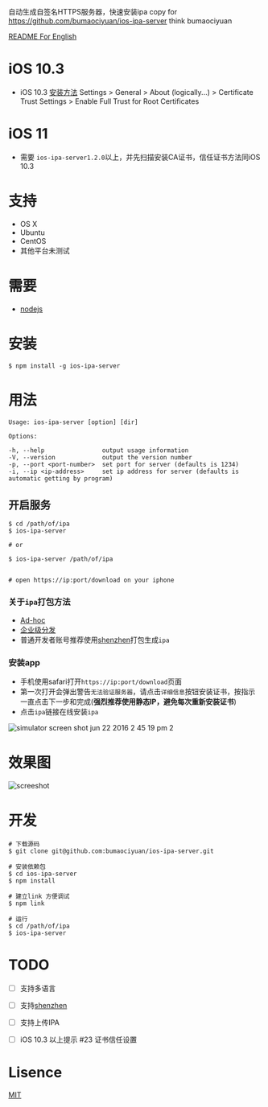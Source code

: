 自动生成自签名HTTPS服务器，快速安装ipa
copy for https://github.com/bumaociyuan/ios-ipa-server
think bumaociyuan

[README For English](./README-en.md)

# iOS 10.3
* iOS 10.3 [安装方法](https://github.com/bumaociyuan/ios-ipa-server/issues/23) Settings > General > About (logically...) > Certificate Trust Settings > Enable Full Trust for Root Certificates

# iOS 11
* 需要 `ios-ipa-server1.2.0`以上，并先扫描安装CA证书，信任证书方法同iOS 10.3


# 支持
* OS X
* Ubuntu
* CentOS
* 其他平台未测试

# 需要
* [nodejs](https://nodejs.org/)

# 安装
```
$ npm install -g ios-ipa-server
```

# 用法
```
Usage: ios-ipa-server [option] [dir]

Options:

-h, --help                output usage information
-V, --version             output the version number
-p, --port <port-number>  set port for server (defaults is 1234)
-i, --ip <ip-address>     set ip address for server (defaults is automatic getting by program)
```

## 开启服务
```
$ cd /path/of/ipa
$ ios-ipa-server

# or

$ ios-ipa-server /path/of/ipa


# open https://ip:port/download on your iphone
```

### 关于`ipa`打包方法
* [Ad-hoc](https://developer.apple.com/library/ios/documentation/IDEs/Conceptual/AppDistributionGuide/TestingYouriOSApp/TestingYouriOSApp.html)
* [企业级分发](https://developer.apple.com/library/ios/documentation/IDEs/Conceptual/AppDistributionGuide/DistributingEnterpriseProgramApps/DistributingEnterpriseProgramApps.html)
* 普通开发者账号推荐使用[shenzhen](https://github.com/nomad/shenzhen)打包生成`ipa`

### 安装app
* 手机使用safari打开`https://ip:port/download`页面
* 第一次打开会弹出警告`无法验证服务器`，请点击`详细信息`按钮安装证书，按指示一直点击下一步和完成(**强烈推荐使用静态IP，避免每次重新安装证书**)
* 点击`ipa`链接在线安装`ipa`


![simulator screen shot jun 22 2016 2 45 19 pm 2](https://cloud.githubusercontent.com/assets/4977911/16257320/66c5ff7e-388a-11e6-827a-b5708b86e272.png)
# 效果图
![screeshot](screeshot.png)


# 开发

```
# 下载源码
$ git clone git@github.com:bumaociyuan/ios-ipa-server.git

# 安装依赖包
$ cd ios-ipa-server
$ npm install 

# 建立link 方便调试
$ npm link

# 运行
$ cd /path/of/ipa
$ ios-ipa-server
```

# TODO

- [ ] 支持多语言
- [ ] 支持[shenzhen](https://github.com/nomad/shenzhen)
- [ ] 支持上传IPA
- [ ] iOS 10.3 以上提示 #23 证书信任设置


# Lisence
[MIT](https://github.com/bumaociyuan/zxIpaServer/blob/master/LICENSE.md)
